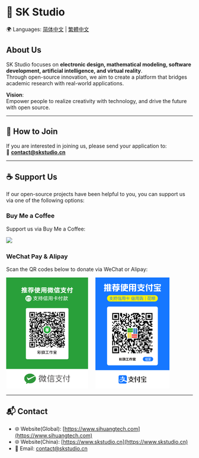 # 🎉 SK Studio

🌍 Languages: [简体中文](./README.zh-CN.md) | [繁體中文](./README.zh-TW.md)

## About Us
SK Studio focuses on **electronic design, mathematical modeling, software development, artificial intelligence, and virtual reality**.  
Through open-source innovation, we aim to create a platform that bridges academic research with real-world applications.  

**Vision**:  
Empower people to realize creativity with technology, and drive the future with open source.

---

## 🤝 How to Join
If you are interested in joining us, please send your application to:  
📧 **contact@skstudio.cn**

---

## ☕ Support Us
If our open-source projects have been helpful to you, you can support us via one of the following options:

### Buy Me a Coffee
Support us via Buy Me a Coffee:  

<a href="https://www.buymeacoffee.com/SnakeKongin"><img src="https://img.buymeacoffee.com/button-api/?text=Buy me a coffee&emoji=☕&slug=SnakeKongin&button_colour=FFDD00&font_colour=000000&font_family=Cookie&outline_colour=000000&coffee_colour=ffffff" /></a>

### WeChat Pay & Alipay
Scan the QR codes below to donate via WeChat or Alipay:

<div style="display: flex; justify-content: flex-start; gap: 20px;">
  <div style="text-align: center;">
    <img src="../pictures/wechat-qrcode.png" alt="WeChat QR Code" height="300">
  </div>
  <div style="text-align: center;">
    <img src="../pictures/alipay-qrcode.png" alt="Alipay QR Code" height="300">
  </div>
</div>

---

## 📬 Contact
- 🌐 Website(Global): [https://www.sihuangtech.com](https://www.sihuangtech.com) 
- 🌐 Website(China): [https://www.skstudio.cn](https://www.skstudio.cn)
- 📧 Email: contact@skstudio.cn